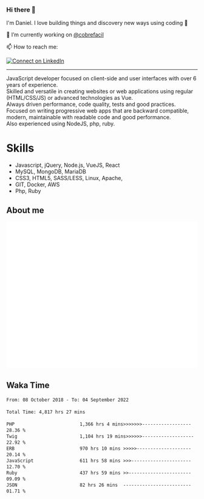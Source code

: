 ### Hi there 👋

I'm Daniel. I love building things and discovery new ways using coding :raised_hands: 

🔭 I’m currently working on [@cobrefacil](https://www.cobrefacil.com.br/)

📫 How to reach me:

[![Connect on LinkedIn](https://img.shields.io/badge/--linkedin?label=LinkedIn&logo=LinkedIn&style=social)](https://www.linkedin.com/in/daniel-cerverizzo/)

---

JavaScript developer focused on client-side and user interfaces with over 6 years of experience.  
Skilled and versatile in creating websites or web applications using regular (HTML/CSS/JS) or advanced technologies as Vue.  
Always driven performance, code quality, tests and good practices.  
 Focused on writing progressive web apps that are backward compatible, modern, maintainable with readable code and good performance.  
Also experienced using NodeJS, php, ruby. 


# Skills

 - Javascript, jQuery, Node.js, VueJS, React
 - MySQL, MongoDB, MariaDB    
 - CSS3, HTML5, SASS/LESS,  Linux, Apache,
 - GIT, Docker, AWS
 - Php, Ruby

## About me

![Metrics](/github-metrics.svg)

## Waka Time

<!--START_SECTION:waka-->

```text
From: 08 October 2018 - To: 04 September 2022

Total Time: 4,817 hrs 27 mins

PHP                        1,366 hrs 4 mins>>>>>>>------------------   28.36 %
Twig                       1,104 hrs 19 mins>>>>>>-------------------   22.92 %
ERB                        970 hrs 10 mins >>>>>--------------------   20.14 %
JavaScript                 611 hrs 58 mins >>>----------------------   12.70 %
Ruby                       437 hrs 59 mins >>-----------------------   09.09 %
JSON                       82 hrs 26 mins  -------------------------   01.71 %
```

<!--END_SECTION:waka-->

